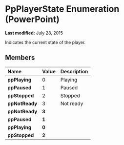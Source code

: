
# PpPlayerState Enumeration (PowerPoint)

 **Last modified:** July 28, 2015

Indicates the current state of the player.

## Members



|**Name**|**Value**|**Description**|
|:-----|:-----|:-----|
| **ppPlaying**|0|Playing|
| **ppPaused**|1|Paused|
| **ppStopped**|2|Stopped|
| **ppNotReady**|3|Not ready|
| **ppNotReady**| **3**||
| **ppPaused**| **1**||
| **ppPlaying**| **0**||
| **ppStopped**| **2**||
